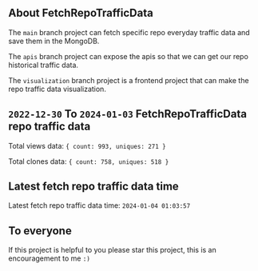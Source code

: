 ## About FetchRepoTrafficData

The `main` branch project can fetch specific repo everyday traffic data and save them in the MongoDB.

The `apis` branch project can expose the apis so that we can get our repo historical traffic data.

The `visualization` branch project is a frontend project that can make the repo traffic data visualization.

## `2022-12-30` To `2024-01-03` FetchRepoTrafficData repo traffic data

Total views data: `{ count: 993, uniques: 271 }`

Total clones data: `{ count: 758, uniques: 518 }`

## Latest fetch repo traffic data time

Latest fetch repo traffic data time: `2024-01-04 01:03:57`

## To everyone

If this project is helpful to you please star this project, this is an encouragement to me `:)`



